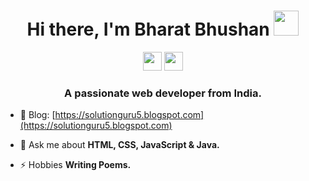 <h1 align="center">Hi there, I'm Bharat Bhushan <img src="https://camo.githubusercontent.com/e8e7b06ecf583bc040eb60e44eb5b8e0ecc5421320a92929ce21522dbc34c891/68747470733a2f2f6d656469612e67697068792e636f6d2f6d656469612f6876524a434c467a6361737252346961377a2f67697068792e676966" height="40px" width="40px"></h1>

<div align="center">
<a href="https://www.instagram.com/bharatbhushan055"><img src="https://upload.wikimedia.org/wikipedia/commons/thumb/a/a5/Instagram_icon.png/2048px-Instagram_icon.png" height="30px" width="30px"></a> <a href="https://in.linkedin.com/in/bharat-bhushan-84330b1b8"><img src="https://www.pngplay.com/wp-content/uploads/12/LinkedIn-PNG-HD-Images.png" height="30px" width="30px"></a>
</div>
<h3 align="center">A passionate web developer from India.</h3>

- 📝 Blog: [https://solutionguru5.blogspot.com](https://solutionguru5.blogspot.com)

- 💬 Ask me about **HTML, CSS, JavaScript & Java.**

- ⚡ Hobbies **Writing Poems.**
